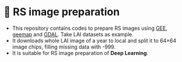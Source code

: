 # 👋 RS image preparation
- This repository contains codes to prepare RS images using [GEE](https://code.earthengine.google.com/), [geemap](https://geemap.org/) and [GDAL](https://github.com/OSGeo/gdal). Take LAI datasets as example. 
- It downloads whole LAI image of a year to local and split it to 64×64 image chips, filling missing data with -999. 
- It is suitable for RS image preparation of **Deep Learning**.
